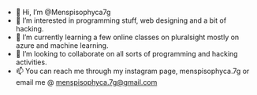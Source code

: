 - 👋 Hi, I’m @Menspisophyca7g
- 👀 I’m interested in programming stuff, web designing and a bit of hacking.
- 🌱 I’m currently learning a few online classes on pluralsight mostly on azure and machine learning.
- 💞️ I’m looking to collaborate on all sorts of programming and hacking activities.
- 📫 You can reach me through my instagram page, menspisophyca.7g or email me @ menspisophyca.7g@gmail.com

<!---
Menspisophyca7g/Menspisophyca7g is a ✨ special ✨ repository because its `README.md` (this file) appears on your GitHub profile.
You can click the Preview link to take a look at your changes.
--->
